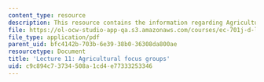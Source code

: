 ```yaml
---
content_type: resource
description: This resource contains the information regarding Agricultural focus groups.
file: https://ol-ocw-studio-app-qa.s3.amazonaws.com/courses/ec-701j-d-lab-i-development-fall-2009/c9c894c73734508a1cd4e77333253346_MITEC_701JF09_lec11_nb.pdf
file_type: application/pdf
parent_uid: bfc4142b-703b-6e39-38b0-36308da800ae
resourcetype: Document
title: 'Lecture 11: Agricultural focus groups'
uid: c9c894c7-3734-508a-1cd4-e77333253346
---
```


